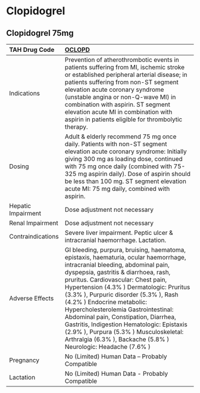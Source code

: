 # Clopidogrel

## Clopidogrel 75mg

| TAH Drug Code      | [**OCLOPD**](https://www.tahsda.org.tw/drugs/hissearch.php?drug_code=OCLOPD)                                                                                                                                                                                                                                                                                                                                                                                                                                                                                          |
|:-------------------|:----------------------------------------------------------------------------------------------------------------------------------------------------------------------------------------------------------------------------------------------------------------------------------------------------------------------------------------------------------------------------------------------------------------------------------------------------------------------------------------------------------------------------------------------------------------------|
| Indications        | Prevention of atherothrombotic events in patients suffering from MI, ischemic stroke or established peripheral arterial disease; in patients suffering from non-ST segment elevation acute coronary syndrome (unstable angina or non-Q-wave MI) in combination with aspirin. ST segment elevation acute MI in combination with aspirin in patients eligible for thrombolytic therapy.                                                                                                                                                                                 |
| Dosing             | Adult & elderly recommend 75 mg once daily. Patients with non-ST segment elevation acute coronary syndrome: Initially giving 300 mg as loading dose, continued with 75 mg once daily (combined with 75-325 mg aspirin daily). Dose of aspirin should be less than 100 mg. ST segment elevation acute MI: 75 mg daily, combined with aspirin.                                                                                                                                                                                                                          |
| Hepatic Impairment | Dose adjustment not necessary                                                                                                                                                                                                                                                                                                                                                                                                                                                                                                                                         |
| Renal Impairment   | Dose adjustment not necessary                                                                                                                                                                                                                                                                                                                                                                                                                                                                                                                                         |
| Contraindications  | Severe liver impairment. Peptic ulcer & intracranial haemorrhage. Lactation.                                                                                                                                                                                                                                                                                                                                                                                                                                                                                          |
| Adverse Effects    | GI bleeding, purpura, bruising, haematoma, epistaxis, haematuria, ocular haemorrhage, intracranial bleeding, abdominal pain, dyspepsia, gastritis & diarrhoea, rash, pruritus. Cardiovascular: Chest pain, Hypertension (4.3% ) Dermatologic: Pruritus (3.3% ), Purpuric disorder (5.3% ), Rash (4.2% ) Endocrine metabolic: Hypercholesterolemia Gastrointestinal: Abdominal pain, Constipation, Diarrhea, Gastritis, Indigestion Hematologic: Epistaxis (2.9% ), Purpura (5.3% ) Musculoskeletal: Arthralgia (6.3% ), Backache (5.8% ) Neurologic: Headache (7.6% ) |
| Pregnancy          | No (Limited) Human Data – Probably Compatible                                                                                                                                                                                                                                                                                                                                                                                                                                                                                                                         |
| Lactation          | No (Limited) Human Data - Probably Compatible                                                                                                                                                                                                                                                                                                                                                                                                                                                                                                                         |

